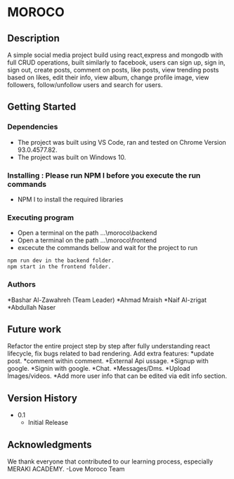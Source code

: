 # MOROCO

## Description

A simple social media project build using react,express and mongodb with full CRUD operations, built similarly to facebook, users can sign up, sign in, sign out,  create posts, comment on posts, like posts, view trending posts based on likes, edit their info, view album, change profile image, view followers, follow/unfollow users and search for users.

## Getting Started

### Dependencies

* The project was built using VS Code, ran and tested on Chrome Version 93.0.4577.82.
* The project was built on Windows 10.

### Installing : Please run NPM I before you execute the run commands

* NPM I to install the required libraries

### Executing program

* Open a terminal on the path ...\moroco\backend
* Open a terminal on the path ...\moroco\frontend
* excecute the commands bellow and wait for the project to run
```
npm run dev in the backend folder.
npm start in the frontend folder.
```

### Authors
*Bashar Al-Zawahreh (Team Leader)
*Ahmad Mraish
*Naif Al-zrigat
*Abdullah Naser

## Future work
Refactor the entire project step by step after fully understanding react lifecycle, fix bugs related to bad rendering.
Add extra features:
*update post.
*comment within comment.
*External Api ussage.
*Signup with google.
*Signin with google.
*Chat.
*Messages/Dms.
*Upload Images/videos.
*Add more user info that can be edited via edit info section.

## Version History

* 0.1
    * Initial Release

## Acknowledgments

We thank everyone that contributed to our learning process, especially MERAKI ACADEMY. 
-Love 
Moroco Team

